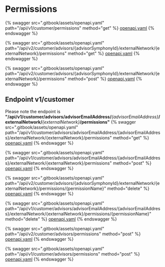 # Permissions

{% swagger src=".gitbook/assets/openapi.yaml" path="/api/v1/customer/permissions" method="get" %}
[openapi.yaml](.gitbook/assets/openapi.yaml)
{% endswagger %}

{% swagger src=".gitbook/assets/openapi.yaml" path="/api/v2/customer/advisors/{advisorSymphonyId}/externalNetwork/{externalNetwork}/permissions" method="get" %}
[openapi.yaml](.gitbook/assets/openapi.yaml)
{% endswagger %}

{% swagger src=".gitbook/assets/openapi.yaml" path="/api/v2/customer/advisors/{advisorSymphonyId}/externalNetwork/{externalNetwork}/permissions" method="post" %}
[openapi.yaml](.gitbook/assets/openapi.yaml)
{% endswagger %}

## Endpoint v1/customer
Please note the endpoint is <b>"/api/v1/customer/advisors/advisorEmailAddress/</b><i>{advisorEmailAddress}</i><b>/externalNetwork/</b><i>{externalNetwork}</i><b>/permissions"</b>
{% swagger src=".gitbook/assets/openapi.yaml" path="/api/v1/customer/advisors/advisorEmailAddress/{advisorEmailAddress}/externalNetwork/{externalNetwork}/permissions" method="get" %}
[openapi.yaml](.gitbook/assets/openapi.yaml)
{% endswagger %}

{% swagger src=".gitbook/assets/openapi.yaml" path="/api/v1/customer/advisors/advisorEmailAddress/{advisorEmailAddress}/externalNetwork/{externalNetwork}/permissions" method="post" %}
[openapi.yaml](.gitbook/assets/openapi.yaml)
{% endswagger %}

{% swagger src=".gitbook/assets/openapi.yaml" path="/api/v2/customer/advisors/{advisorSymphonyId}/externalNetwork/{externalNetwork}/permissions/{permissionName}" method="delete" %}
[openapi.yaml](.gitbook/assets/openapi.yaml)
{% endswagger %}

{% swagger src=".gitbook/assets/openapi.yaml" path="/api/v1/customer/advisors/advisorEmailAddress/{advisorEmailAddress}/externalNetwork/{externalNetwork}/permissions/{permissionName}" method="delete" %}
[openapi.yaml](.gitbook/assets/openapi.yaml)
{% endswagger %}

{% swagger src=".gitbook/assets/openapi.yaml" path="/api/v2/customer/advisors/permissions" method="post" %}
[openapi.yaml](.gitbook/assets/openapi.yaml)
{% endswagger %}

{% swagger src=".gitbook/assets/openapi.yaml" path="/api/v1/customer/advisors/permissions" method="post" %}
[openapi.yaml](.gitbook/assets/openapi.yaml)
{% endswagger %}

